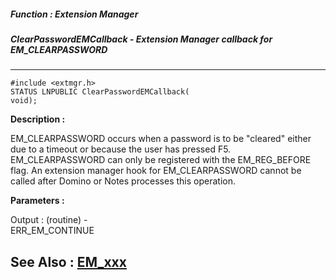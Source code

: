 ##### Function : Extension Manager
##### ClearPasswordEMCallback - Extension Manager callback for EM_CLEARPASSWORD
---
```
#include <extmgr.h>
STATUS LNPUBLIC ClearPasswordEMCallback(
void);
```
**Description :**

EM_CLEARPASSWORD occurs when a password is to be "cleared" either due to a 
timeout or because the user has pressed F5.  EM_CLEARPASSWORD can only be 
registered with the EM_REG_BEFORE flag.  An extension manager hook for 
EM_CLEARPASSWORD cannot be called after Domino or Notes processes this 
operation.

**Parameters :**

Output :
(routine)  -  
ERR_EM_CONTINUE



**See Also :**
[EM_xxx](/domino-c-api-docs/reference/Symb/EM_xxx)
---
